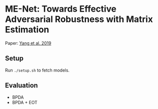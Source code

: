 # ME-Net: Towards Effective Adversarial Robustness with Matrix Estimation

Paper: [Yang et al. 2019](https://arxiv.org/abs/1905.11971)

## Setup

Run `./setup.sh` to fetch models.

## Evaluation 

* BPDA
* BPDA + EOT
